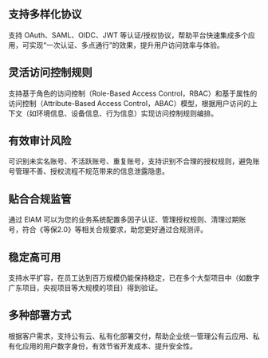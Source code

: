 
## 支持多样化协议
支持 OAuth、SAML、OIDC、JWT 等认证/授权协议，帮助平台快速集成多个应用，可实现“一次认证、多点通行”的效果，提升用户访问效率与体验。

## 灵活访问控制规则
支持基于角色的访问控制（Role-Based Access Control，RBAC）和基于属性的访问控制（Attribute-Based Access Control，ABAC）模型，根据用户访问的上下文（如环境信息、设备信息、行为信息）实现访问控制规则编排。

## 有效审计风险
可识别未实名账号、不活跃账号、重复账号，支持识别不合理的授权规则，避免账号管理不善、授权流程不规范带来的信息泄露隐患。

## 贴合合规监管
通过 EIAM 可以为您的业务系统配置多因子认证、管理授权规则、清理过期账号，符合《等保2.0》等相关合规要求，助您更好通过合规测评。

## 稳定高可用
支持水平扩容，在员工达到百万规模仍能保持稳定，已在多个大型项目中（如数字广东项目，央视项目等大规模的项目）得到验证。

## 多种部署方式
根据客户需求，支持公有云、私有化部署交付，帮助企业统一管理公有云应用、私有化应用的用户数字身份，有效节省开发成本、提升安全性。

